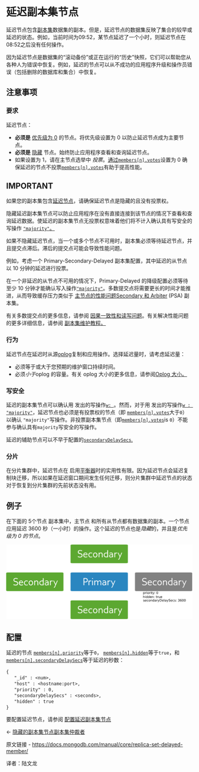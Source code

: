 # 延迟副本集节点

延迟节点包含[副本集](https://www.mongodb.com/docs/manual/reference/glossary/#std-term-replica-set)数据集的副本。但是，延迟节点的数据集反映了集合的较早或延迟的状态。例如，当前时间为09:52，某节点延迟了一个小时，则延迟节点在08:52之后没有任何操作。

因为延迟节点是数据集的“滚动备份”或正在运行的“历史”快照，它们可以帮助您从各种人为错误中恢复。例如，延迟的节点可以从不成功的应用程序升级和操作员错误（包括删除的数据库和集合）中恢复。

## 注意事项

### 要求

延迟节点：

- **必须是** [优先级为 0](https://www.mongodb.com/docs/manual/core/replica-set-priority-0-member/#std-label-replica-set-secondary-only-members) 的节点。将优先级设置为 0 以防止延迟节点成为主要节点。
- **必须是** [隐藏](https://www.mongodb.com/docs/manual/core/replica-set-hidden-member/#std-label-replica-set-hidden-members) 节点。始终防止应用程序查看和查询延迟节点。
- 如果设置为 1，请在主节点选举中 *投票*。[通过](https://www.mongodb.com/docs/manual/reference/glossary/#std-term-election)[`members[n].votes`](https://www.mongodb.com/docs/manual/reference/replica-configuration/#mongodb-rsconf-rsconf.members-n-.votes)设置为 0 确保延迟的节点不投票[`members[n].votes`](https://www.mongodb.com/docs/manual/reference/replica-configuration/#mongodb-rsconf-rsconf.members-n-.votes)有助于提高性能。



## IMPORTANT

如果您的副本集包含[延迟节点](https://www.mongodb.com/docs/manual/core/replica-set-delayed-member/)，请确保延迟节点是隐藏的且没有投票权。



隐藏延迟副本集节点可以防止应用程序在没有直接连接到该节点的情况下查看和查询延迟数据。使延迟的副本集节点无投票权意味着他们将不计入确认具有写安全的写操作 [`"majority"`。](https://www.mongodb.com/docs/manual/reference/write-concern/#mongodb-writeconcern-writeconcern.-majority-)

如果不隐藏延迟节点，当一个或多个节点不可用时，副本集必须等待延迟节点，并且提交点滞后。滞后的提交点可能会导致性能问题。

例如，考虑一个 Primary-Secondary-Delayed 副本集配置，其中延迟的从节点以 10 分钟的延迟进行投票。

在一个非延迟的从节点不可用的情况下，Primary-Delayed 的降级配置必须等待至少 10 分钟才能确认写入操作[`"majority"`](https://www.mongodb.com/docs/manual/reference/write-concern/#mongodb-writeconcern-writeconcern.-majority-)。多数提交点将需要更长的时间才能推进，从而导致缓存压力类似于 [主节点的性能问题Secondary 和 Arbiter](https://www.mongodb.com/docs/manual/core/replica-set-architecture-three-members/#std-label-rs-architecture-psa) (PSA) 副本集。

有关多数提交点的更多信息，请参阅 [因果一致性和读写问题](https://www.mongodb.com/docs/manual/core/causal-consistency-read-write-concerns/)。有关解决性能问题的更多详细信息，请参阅 [副本集维护教程。](https://www.mongodb.com/docs/manual/tutorial/mitigate-psa-performance-issues/#std-label-performance-issues-psa)

### 行为

延迟节点在延迟时从源[oplog](https://www.mongodb.com/docs/manual/reference/glossary/#std-term-oplog)复制和应用操作。选择延迟量时，请考虑延迟量：

- 必须等于或大于您预期的维护窗口持续时间。
- 必须*小于*oplog 的容量。有关 oplog 大小的更多信息，请参阅[Oplog 大小。](https://www.mongodb.com/docs/manual/core/replica-set-oplog/#std-label-replica-set-oplog-sizing)

### 写安全

延迟的副本集节点可以确认用 发出的写操作[`w: `](https://www.mongodb.com/docs/manual/reference/write-concern/#mongodb-writeconcern-writeconcern.-number-)。然而，对于用 发出的写操作[`w : "majority"`](https://www.mongodb.com/docs/manual/reference/write-concern/#mongodb-writeconcern-writeconcern.-majority-)，延迟节点也必须是有投票权的节点（即 [`members[n].votes`](https://www.mongodb.com/docs/manual/reference/replica-configuration/#mongodb-rsconf-rsconf.members-n-.votes)大于`0`）以确认 `"majority"`写操作。非投票副本集节点（即[`members[n].votes`](https://www.mongodb.com/docs/manual/reference/replica-configuration/#mongodb-rsconf-rsconf.members-n-.votes)is `0`）不能参与确认具有`majority`写安全的写操作。

延迟的辅助节点可以不早于配置的[`secondaryDelaySecs`.](https://www.mongodb.com/docs/manual/reference/replica-configuration/#mongodb-rsconf-rsconf.members-n-.secondaryDelaySecs)

### 分片

在分片集群中，延迟节点在 启用[平衡器](https://www.mongodb.com/docs/manual/reference/glossary/#std-term-balancer)时的实用性有限。因为延迟节点会延迟复制块迁移，所以如果在延迟窗口期间发生任何迁移，则分片集群中延迟节点的状态对于恢复到分片集群的先前状态没有用。

## 例子

在下面的 5个节点 副本集中，主节点 和所有从节点都有数据集的副本。一个节点应用延迟 3600 秒（一小时）的操作。这个延迟的节点也是*隐藏*的，并且是*优先级为 0 的节点*。

![具有隐藏延迟优先级 0 成员的 5 成员副本集的图表。](../../../images/replica-set-delayed-member01.svg)

## 配置

延迟的节点 [`members[n].priority`](https://www.mongodb.com/docs/manual/reference/replica-configuration/#mongodb-rsconf-rsconf.members-n-.priority)等于`0`， [`members[n].hidden`](https://www.mongodb.com/docs/manual/reference/replica-configuration/#mongodb-rsconf-rsconf.members-n-.hidden)等于`true`，和[`members[n].secondaryDelaySecs`](https://www.mongodb.com/docs/manual/reference/replica-configuration/#mongodb-rsconf-rsconf.members-n-.secondaryDelaySecs)等于延迟的秒数：

```
{
   "_id" : <num>,
   "host" : <hostname:port>,
   "priority" : 0,
   "secondaryDelaySecs" : <seconds>,
   "hidden" : true
}
```



要配置延迟节点，请参阅 [配置延迟副本集节点](https://www.mongodb.com/docs/manual/tutorial/configure-a-delayed-replica-set-member/)

←  [隐藏的副本集节点](https://www.mongodb.com/docs/manual/core/replica-set-hidden-member/)[副本集仲裁者](https://www.mongodb.com/docs/manual/core/replica-set-arbiter/)



原文链接 - https://docs.mongodb.com/manual/core/replica-set-delayed-member/ 

译者：陆文龙

